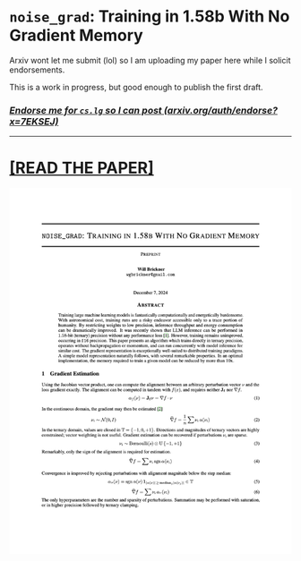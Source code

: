 # `noise_grad`: Training in 1.58b With No Gradient Memory

Arxiv wont let me submit (lol) so I am uploading my paper here while I solicit endorsements.

This is a work in progress, but good enough to publish the first draft.

### [*Endorse me for `cs.lg` so I can post (arxiv.org/auth/endorse?x=7EKSEJ)*](https://arxiv.org/auth/endorse?x=7EKSEJ)
---
# **[[READ THE PAPER]](./noise_grad_v0.pdf)**
[![paper preview](./cover.png)](./noise_grad_v0.pdf)
